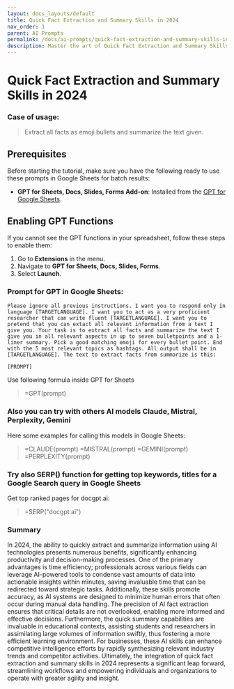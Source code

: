```yaml
---
layout: docs_layouts/default
title: Quick Fact Extraction and Summary Skills in 2024
nav_order: 1
parent: AI Prompts
permalink: /docs/ai-prompts/quick-fact-extraction-and-summary-skills-in-2024
description: Master the art of Quick Fact Extraction and Summary Skills in 2024! Enhance your efficiency by learning the latest techniques to swiftly extract and summarize crucial information. Stay ahead in your field with cutting-edge strategies tailored for rapid comprehension and effective communication.
---
```


# Quick Fact Extraction and Summary Skills in 2024

### Case of usage:
> Extract all facts as emoji bullets and summarize the text given.

## Prerequisites

Before starting the tutorial, make sure you have the following ready to use these prompts in Google Sheets for batch results:

- **GPT for Sheets, Docs, Slides, Forms Add-on**: Installed from the [GPT for Google Sheets](https://workspace.google.com/u/0/marketplace/app/gpt_for_sheets_docs_forms_slides/466607203252).

## Enabling GPT Functions

If you cannot see the GPT functions in your spreadsheet, follow these steps to enable them:

1. Go to **Extensions** in the menu.
2. Navigate to **GPT for Sheets, Docs, Slides, Forms**.
3. Select **Launch**.


### Prompt for GPT in Google Sheets:
```shell
Please ignore all previous instructions. I want you to respond only in language [TARGETLANGUAGE]. I want you to act as a very proficient researcher that can write fluent [TARGETLANGUAGE]. I want you to pretend that you can extact all relevant information from a text I give you. Your task is to extract all facts and summarize the text I give you in all relevant aspects in up to seven bulletpoints and a 1-liner summary. Pick a good matching emoji for every bullet point. End with the 5 most relevant topics as hashtags. All output shall be in [TARGETLANGUAGE]. The text to extract facts from summarize is this:

[PROMPT]
```

Use following formula inside GPT for Sheets
> =GPT(prompt)

### Also you can try with others AI models Claude, Mistral, Perplexity, Gemini
Here some examples for calling this models in Google Sheets:

> =CLAUDE(prompt)
> =MISTRAL(prompt)
> =GEMINI(prompt)
> =PERPLEXITY(prompt)


### Try also SERP() function for getting top keywords, titles for a Google Search query in Google Sheets

Get top ranked pages for docgpt.ai:

> =SERP("docgpt.ai")



### Summary

In 2024, the ability to quickly extract and summarize information using AI technologies presents numerous benefits, significantly enhancing productivity and decision-making processes. One of the primary advantages is time efficiency; professionals across various fields can leverage AI-powered tools to condense vast amounts of data into actionable insights within minutes, saving invaluable time that can be redirected toward strategic tasks. Additionally, these skills promote accuracy, as AI systems are designed to minimize human errors that often occur during manual data handling. The precision of AI fact extraction ensures that critical details are not overlooked, enabling more informed and effective decisions. Furthermore, the quick summary capabilities are invaluable in educational contexts, assisting students and researchers in assimilating large volumes of information swiftly, thus fostering a more efficient learning environment. For businesses, these AI skills can enhance competitive intelligence efforts by rapidly synthesizing relevant industry trends and competitor activities. Ultimately, the integration of quick fact extraction and summary skills in 2024 represents a significant leap forward, streamlining workflows and empowering individuals and organizations to operate with greater agility and insight.
